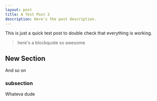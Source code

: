 ```yaml
---
layout: post
title: A Test Post 2
description: Here's the post description.
---
```


This is just a quick test post to double check that everything is working.

>	here's a blockquote
>	so awesome


New Section
-----------

And so on


###	subsection

Whateva dude